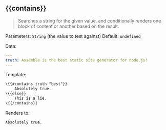 ## \{{contains}}

> Searches a string for the given value, and conditionally renders one block of content or another based on the result.

Parameters: `String` (the value to test against)
Default: `undefined`

Data:

```yaml
---
truth: Assemble is the best static site generator for node.js!
---
```

Template:

```handlebars
\{{#contains truth "best"}}
    Absolutely true.
\{{else}}
    This is a lie.
\{{/contains}}
```

Renders to:

```
Absolutely true.
```

